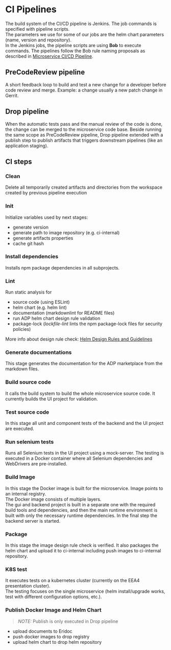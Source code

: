 # CI Pipelines

The build system of the CI/CD pipeline is Jenkins. The job commands is specified with pipeline scripts.\
The parameters we use for some of our jobs are the helm chart parameters (name, version and repository).\
In the Jenkins jobs, the pipeline scripts are using **Bob** to execute commands.
The pipelines follow the Bob rule naming proposals as described in
[Microservice CI/CD Pipeline](https://confluence.lmera.ericsson.se/pages/viewpage.action?pageId=122564754).

## PreCodeReview pipeline

A short feedback loop to build and test a new change for a developer before code review and merge.
Example: a change usually a new patch change in Gerrit.

## Drop pipeline

When the automatic tests pass and the manual review of the code is done, the change can be merged to
the microservice code base.
Beside running the same scope as PreCodeReview pipeline, Drop pipeline extended with a publish step
to publish artifacts that triggers downstream pipelines (like an application staging).

## CI steps

### Clean

Delete all temporarily created artifacts and directories from the workspace created by previous
pipeline execution

### Init

Initialize variables used by next stages:

- generate version
- generate path to image repository (e.g. ci-internal)
- generate artifacts properties
- cache git hash

### Install dependencies

Installs npm package dependencies in all subprojects.

### Lint

Run static analysis for

- source code (using ESLint)
- helm chart (e.g. helm lint)
- documentation (markdownlint for README files)
- run ADP helm chart design rule validation
- package-lock (_lockfile-lint_ lints the npm package-lock files for security policies)

More info about design rule check:
[Helm Design Rules and Guidelines](https://confluence.lmera.ericsson.se/display/AA/Helm+Chart+Design+Rules+and+Guidelines)

### Generate documentations

This stage generates the documentation for the ADP marketplace from the markdown files.

### Build source code

It calls the build system to build the whole microservice source code.
It currently builds the UI project for validation.

### Test source code

In this stage all unit and component tests of the backend and the UI project are executed.

### Run selenium tests

Runs all Selenium tests in the UI project using a mock-server.
The testing is executed in a Docker container where all Selenium dependencies and WebDrivers are
pre-installed.

### Build Image

In this stage the Docker image is built for the microservice. Image points to an internal registry.\
The Docker image consists of multiple layers.\
The gui and backend project is built in a separate one with the required build tools and dependencies,
and then the main runtime environment is built with only the necessary runtime dependencies.
In the final step the backend server is started.

### Package

In this stage the image design rule check is verified.
It also packages the helm chart and upload it to ci-internal including push images to ci-internal repository.

### K8S test

It executes tests on a kubernetes cluster (currently on the EEA4 presentation cluster).\
The testing focuses on the single microservice (helm install/upgrade works,
test with different configuration options, etc.).

### Publish Docker Image and Helm Chart

> _NOTE:_ Publish is only executed in Drop pipeline

- upload documents to Eridoc
- push docker images to drop registry
- upload helm chart to drop helm repository
